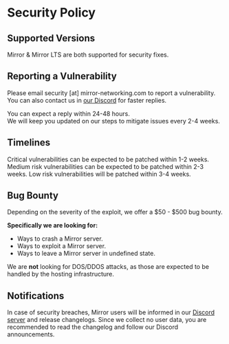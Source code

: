 # Security Policy

## Supported Versions

Mirror & Mirror LTS are both supported for security fixes.

## Reporting a Vulnerability
Please email security [at] mirror-networking.com to report a vulnerability.</br>
You can also contact us in [our Discord](https://discord.gg/N9QVxbM) for faster replies.

You can expect a reply within 24-48 hours.</br>
We will keep you updated on our steps to mitigate issues every 2-4 weeks.

## Timelines
Critical vulnerabilities can be expected to be patched within 1-2 weeks.
Medium risk vulnerabilities can be expected to be patched within 2-3 weeks.
Low risk vulnerabilities will be patched within 3-4 weeks.

## Bug Bounty
Depending on the severity of the exploit, we offer a $50 - $500 bug bounty.

**Specifically we are looking for:**
* Ways to crash a Mirror server.
* Ways to exploit a Mirror server.
* Ways to leave a Mirror server in undefined state.

We are **not** looking for DOS/DDOS attacks, as those are expected to be handled by the hosting infrastructure. 

## Notifications
In case of security breaches, Mirror users will be informed in our [Discord server](https://discord.gg/N9QVxbM) and release changelogs.
Since we collect no user data, you are recommended to read the changelog and follow our Discord announcements.
